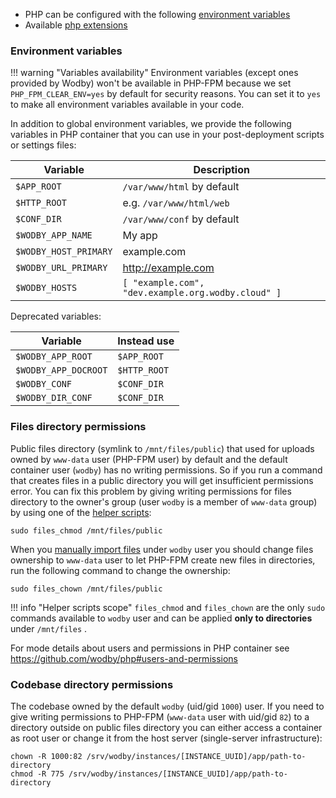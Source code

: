 * PHP can be configured with the following [environment variables](https://github.com/wodby/php#environment-variables)
* Available [php extensions](https://github.com/wodby/php#php-extensions) 

### Environment variables

!!! warning "Variables availability"
    Environment variables (except ones provided by Wodby) won't be available in PHP-FPM because we set `PHP_FPM_CLEAR_ENV=yes` by default for security reasons. You can set it to `yes` to make all environment variables available in your code. 

In addition to global environment variables, we provide the following variables in PHP container that you can use in your post-deployment scripts or settings files:

| Variable              | Description                                        |
|-----------------------|----------------------------------------------------|
| `$APP_ROOT`           | `/var/www/html` by default                         |
| `$HTTP_ROOT`          | e.g. `/var/www/html/web`                           |
| `$CONF_DIR`           | `/var/www/conf` by default                         |
| `$WODBY_APP_NAME`     | My app                                             |
| `$WODBY_HOST_PRIMARY` | example.com                                        |
| `$WODBY_URL_PRIMARY`  | http://example.com                                 |
| `$WODBY_HOSTS`        | `[ "example.com", "dev.example.org.wodby.cloud" ]` |

Deprecated variables:

| Variable             | Instead use    |
| -------------------- | -------------- |
| `$WODBY_APP_ROOT`    | `$APP_ROOT`    |
| `$WODBY_APP_DOCROOT` | `$HTTP_ROOT`   |
| `$WODBY_CONF`        | `$CONF_DIR`    |
| `$WODBY_DIR_CONF`    | `$CONF_DIR`    |

### Files directory permissions

Public files directory (symlink to `/mnt/files/public`) that used for uploads owned by `www-data` user (PHP-FPM user) by default and the default container user (`wodby`) has no writing permissions. So if you run a command that creates files in a public directory you will get insufficient permissions error. You can fix this problem by giving writing permissions for files directory to the owner's group (user `wodby` is a member of `www-data` group) by using one of the [helper scripts](https://github.com/wodby/php#helper-scripts):

```shell
sudo files_chmod /mnt/files/public
```

When you [manually import files](index.md#manual-import) under `wodby` user you should change files ownership to `www-data` user to let PHP-FPM create new files in directories, run the following command to change the ownership:

```shell
sudo files_chown /mnt/files/public
```

!!! info "Helper scripts scope" 
    `files_chmod` and `files_chown` are the only `sudo` commands available to `wodby` user and can be applied **only to directories** under `/mnt/files` .  
        
For mode details about users and permissions in PHP container see https://github.com/wodby/php#users-and-permissions

### Codebase directory permissions

The codebase owned by the default `wodby` (uid/gid `1000`) user. If you need to give writing permissions to PHP-FPM (`www-data` user with uid/gid `82`) to a directory outside on public files directory you can either access a container as root user or change it from the host server (single-server infrastructure): 

```shell
chown -R 1000:82 /srv/wodby/instances/[INSTANCE_UUID]/app/path-to-directory
chmod -R 775 /srv/wodby/instances/[INSTANCE_UUID]/app/path-to-directory
```
